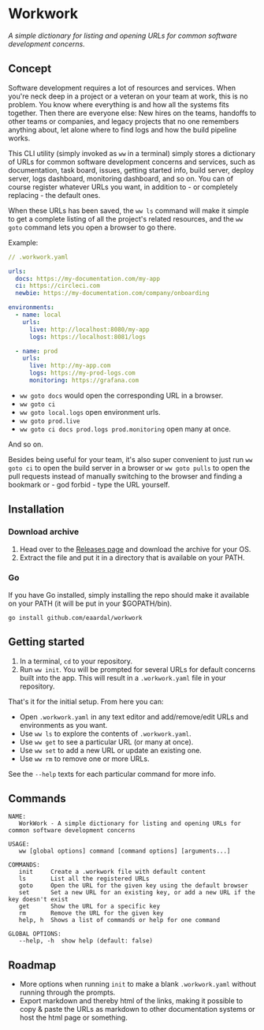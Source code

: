 # Workwork

_A simple dictionary for listing and opening URLs for common software development concerns._

## Concept

Software development requires a lot of resources and services. When you're neck deep in a project or a veteran on your team at work, this is no problem. You know where everything is and how all the systems fits together.
Then there are everyone else: New hires on the teams, handoffs to other teams or companies, and legacy projects that no one remembers anything about, let alone where to find logs and how the build pipeline works.

This CLI utility (simply invoked as `ww` in a terminal) simply stores a dictionary of URLs for common software development concerns and services, such as documentation, task board, issues, getting started info, build server, deploy server, logs dashboard, monitoring dashboard, and so on.
You can of course register whatever URLs you want, in addition to - or completely replacing - the default ones.

When these URLs has been saved, the `ww ls` command will make it simple to get a complete listing of all the project's related resources, and the `ww goto` command lets you open a browser to go there.

Example:
```yaml
// .workwork.yaml

urls:
  docs: https://my-documentation.com/my-app
  ci: https://circleci.com
  newbie: https://my-documentation.com/company/onboarding

environments:
  - name: local
    urls:
      live: http://localhost:8080/my-app
      logs: https://localhost:8081/logs

  - name: prod
    urls:
      live: http://my-app.com
      logs: https://my-prod-logs.com
      monitoring: https://grafana.com
```

- `ww goto docs` would open the corresponding URL in a browser.
- `ww goto ci`
- `ww goto local.logs` open environment urls.
- `ww goto prod.live`
- `ww goto ci docs prod.logs prod.monitoring` open many at once. 

And so on.

Besides being useful for your team, it's also super convenient to just run `ww goto ci` to open the build server in a browser or `ww goto pulls` to open the pull requests instead of manually switching to the browser and finding a bookmark or - god forbid - type the URL yourself.

## Installation

### Download archive

1. Head over to the [Releases page](https://github.com/eaardal/workwork/releases) and download the archive for your OS.
2. Extract the file and put it in a directory that is available on your PATH.

### Go

If you have Go installed, simply installing the repo should make it available on your PATH (it will be put in your $GOPATH/bin).
```
go install github.com/eaardal/workwork
```

## Getting started

1. In a terminal, `cd` to your repository.
2. Run `ww init`. You will be prompted for several URLs for default concerns built into the app. This will result in a `.workwork.yaml` file in your repository.

That's it for the initial setup. From here you can:

- Open `.workwork.yaml` in any text editor and add/remove/edit URLs and environments as you want.
- Use `ww ls` to explore the contents of `.workwork.yaml`.
- Use `ww get` to see a particular URL (or many at once).
- Use `ww set` to add a new URL or update an existing one.
- Use `ww rm` to remove one or more URLs.

See the `--help` texts for each particular command for more info.

## Commands

```
NAME:
   WorkWork - A simple dictionary for listing and opening URLs for common software development concerns

USAGE:
   ww [global options] command [command options] [arguments...]

COMMANDS:
   init     Create a .workwork file with default content
   ls       List all the registered URLs
   goto     Open the URL for the given key using the default browser
   set      Set a new URL for an existing key, or add a new URL if the key doesn't exist
   get      Show the URL for a specific key
   rm       Remove the URL for the given key
   help, h  Shows a list of commands or help for one command

GLOBAL OPTIONS:
   --help, -h  show help (default: false)
```

## Roadmap

- More options when running `init` to make a blank `.workwork.yaml` without running through the prompts.
- Export markdown and thereby html of the links, making it possible to copy & paste the URLs as markdown to other documentation systems or host the html page or something.